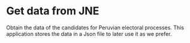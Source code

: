 # Get data from JNE
Obtain the data of the candidates for Peruvian electoral processes.
This application stores the data in a Json file to later use it as we prefer.